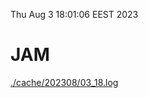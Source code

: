 Thu Aug  3 18:01:06 EEST 2023
# JAM
<a href='./cache/202308/03_18.log'>./cache/202308/03_18.log</a>
